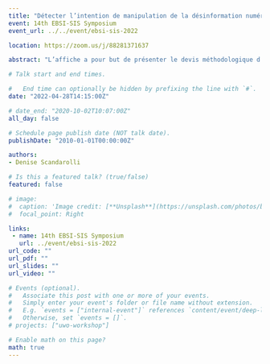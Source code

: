 ```yaml
---
title: "Détecter l’intention de manipulation de la désinformation numérique"
event: 14th EBSI-SIS Symposium
event_url: ../../event/ebsi-sis-2022

location: https://zoom.us/j/88281371637

abstract: "L’affiche a pour but de présenter le devis méthodologique d’un projet recherche portant sur la détection automatique de la désinformation numérique. Ancrée dans la méthode de la fouille de textes, cette étude a deux objectifs spécifiques: 1. Comprendre les caractéristiques textuelles de la désinformation numérique, en mettant en évidence le rôle des éléments culturels de la manipulation d’opinion dans l’élaboration, la diffusion et le partage de ce type de contenu; 2. Développer une approche technique basée sur l’opérationnalisation des singularités culturelles de la manipulation de l’information et de l’opinion, permettant d’assister la détection de la désinformation dans l’environnement numérique à l’aide d’algorithmes d’intelligence artificielle et d’apprentissage automatique. Les deux hypothèses initiales considèrent que la notion opérationnelle de manipulation permet le développement d’un système de détection automatique plus efficace de la désinformation numérique; et aussi, que la prise en compte des enjeux culturels et linguistiques d’une société permet une meilleure compréhension et reconnaissance de la désinformation numérique, offrant des éléments plus cohérents pour la détection automatique. Nous présenterons donc les principales discussions qui constituent la conception méthodologique de la recherche relativement aux questions, aux sources, à la collecte de données, à la formation et au traitement du corpus, ainsi que ses forces et faiblesses pour traiter le sujet et les objectifs de cette étude."

# Talk start and end times.

#   End time can optionally be hidden by prefixing the line with `#`.
date: "2022-04-28T14:15:00Z"

# date_end: "2020-10-02T10:07:00Z"
all_day: false

# Schedule page publish date (NOT talk date).
publishDate: "2010-01-01T00:00:00Z"

authors:
- Denise Scandarolli

# Is this a featured talk? (true/false)
featured: false

# image:
#  caption: 'Image credit: [**Unsplash**](https://unsplash.com/photos/bzdhc5b3Bxs)'
#  focal_point: Right

links:
 - name: 14th EBSI-SIS Symposium
   url: ../event/ebsi-sis-2022
url_code: ""
url_pdf: ""
url_slides: ""
url_video: ""

# Events (optional).
#   Associate this post with one or more of your events.
#   Simply enter your event's folder or file name without extension.
#   E.g. `events = ["internal-event"]` references `content/event/deep-learning/index.md`.
#   Otherwise, set `events = []`.
# projects: ["uwo-workshop"]

# Enable math on this page?
math: true
---
```

